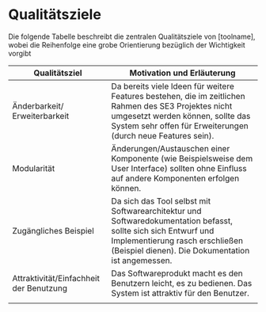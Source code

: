 # Qualitätsziele

Die folgende Tabelle beschreibt die zentralen Qualitätsziele von [toolname], wobei die Reihenfolge eine grobe Orientierung bezüglich der  Wichtigkeit vorgibt

| Qualitätsziel                            | Motivation und Erläuterung                                   |
| ---------------------------------------- | ------------------------------------------------------------ |
| Änderbarkeit/ Erweiterbarkeit            | Da bereits viele Ideen für weitere Features bestehen, die im zeitlichen Rahmen des SE3 Projektes nicht umgesetzt werden können, sollte das System sehr offen für Erweiterungen (durch neue Features sein). |
| Modularität                              | Änderungen/Austauschen einer Komponente (wie Beispielsweise dem User Interface) sollten ohne Einfluss auf andere Komponenten erfolgen können. |
| Zugängliches Beispiel                    | Da sich das Tool selbst mit Softwarearchitektur und Softwaredokumentation befasst, sollte sich  sich Entwurf und Implementierung rasch erschließen (Beispiel dienen). Die Dokumentation ist angemessen. |
| Attraktivität/Einfachheit  der Benutzung | Das Softwareprodukt macht es den Benutzern leicht, es zu bedienen. Das System ist attraktiv für den Benutzer. |
|                                          |                                                              |

